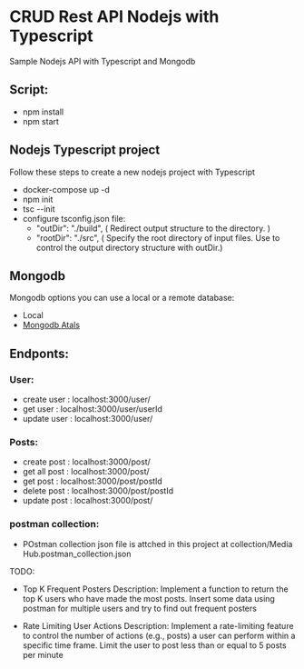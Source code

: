 # CRUD Rest API Nodejs with Typescript

Sample Nodejs API with Typescript and Mongodb

## Script:

- npm install
- npm start

## Nodejs Typescript project

Follow these steps to create a new nodejs project with Typescript

- docker-compose up -d
- npm init
- tsc --init
- configure tsconfig.json file:
  - "outDir": "./build", ( Redirect output structure to the directory. )
  - "rootDir": "./src", ( Specify the root directory of input files. Use to control the output directory structure with outDir.)

## Mongodb

Mongodb options you can use a local or a remote database:

- Local
- [Mongodb Atals](https://account.mongodb.com/account/login)

## Endponts:

### User:

- create user : localhost:3000/user/
- get user : localhost:3000/user/userId
- update user : localhost:3000/user/

### Posts:

- create post : localhost:3000/post/
- get all post : localhost:3000/post/
- get post : localhost:3000/post/postId
- delete post : localhost:3000/post/postId
- update post : localhost:3000/post/

### postman collection:
 - POstman collection json file is attched in this project at collection/Media Hub.postman_collection.json

TODO:
- Top K Frequent Posters
   Description: Implement a function to return the top K users who have made the most posts.
   Insert some data using postman for multiple users and try to find out frequent posters

- Rate Limiting User Actions
  Description: Implement a rate-limiting feature to control the number of actions (e.g., posts) a user can perform within a specific time frame.
  Limit the user to post less than or equal to 5 posts per minute

